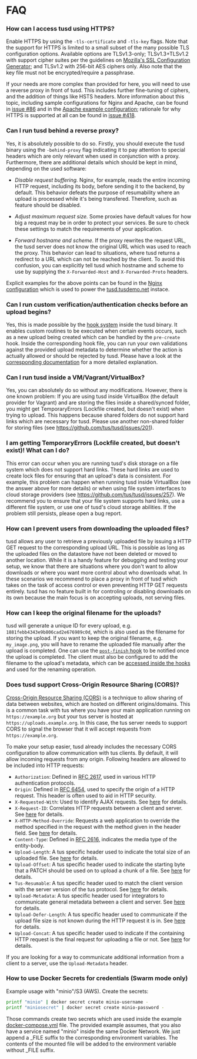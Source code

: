 # FAQ

### How can I access tusd using HTTPS?

Enable HTTPS by using the `-tls-certificate` and `-tls-key` flags. Note that the support for HTTPS is limited to a small subset of the many possible TLS configuration options. Available options are TLSv1.3-only; TLSv1.3+TLSv1.2 with support cipher suites per the guidelines on [Mozilla's SSL Configuration Generator](https://ssl-config.mozilla.org/#server=go&version=1.14.4&config=intermediate&guideline=5.6); and TLSv1.2 with 256-bit AES ciphers only. Also note that the key file must not be encrypted/require a passphrase.

If your needs are more complex than provided for here, you will need to use a reverse proxy in front of tusd. This includes further fine-tuning of ciphers, and the addition of things like HSTS headers. More information about this topic, including sample configurations for Nginx and Apache, can be found in [issue #86](https://github.com/tus/tusd/issues/86#issuecomment-269569077) and in the [Apache example configuration](/examples/apache2.conf); rationale for why HTTPS is supported at all can be found in [issue #418](https://github.com/tus/tusd/issues/418).

### Can I run tusd behind a reverse proxy?

Yes, it is absolutely possible to do so. Firstly, you should execute the tusd binary using the `-behind-proxy` flag indicating it to pay attention to special headers which are only relevant when used in conjunction with a proxy. Furthermore, there are additional details which should be kept in mind, depending on the used software:

- *Disable request buffering.* Nginx, for example, reads the entire incoming HTTP request, including its body, before sending it to the backend, by default. This behavior defeats the purpose of resumability where an upload is processed while it's being transfered. Therefore, such as feature should be disabled.

- *Adjust maximum request size.* Some proxies have default values for how big a request may be in order to protect your services. Be sure to check these settings to match the requirements of your application.

- *Forward hostname and scheme.* If the proxy rewrites the request URL, the tusd server does not know the original URL which was used to reach the proxy. This behavior can lead to situations, where tusd returns a redirect to a URL which can not be reached by the client. To avoid this confusion, you can explicitly tell tusd which hostname and scheme to use by supplying the `X-Forwarded-Host` and `X-Forwarded-Proto` headers.

Explicit examples for the above points can be found in the [Nginx configuration](/examples/nginx.conf) which is used to power the [tusd.tusdemo.net](https://tusd.tusdemo.net) instace.

### Can I run custom verification/authentication checks before an upload begins?

Yes, this is made possible by the [hook system](/docs/hooks.md) inside the tusd binary. It enables custom routines to be executed when certain events occurs, such as a new upload being created which can be handled by the `pre-create` hook. Inside the corresponding hook file, you can run your own validations against the provided upload metadata to determine whether the action is actually allowed or should be rejected by tusd. Please have a look at the [corresponding documentation](/docs/hooks.md#pre-create) for a more detailed explanation.

### Can I run tusd inside a VM/Vagrant/VirtualBox?

Yes, you can absolutely do so without any modifications. However, there is one known problem: If you are using tusd inside VirtualBox (the default provider for Vagrant) and are storing the files inside a shared/synced folder, you might get TemporaryErrors (Lockfile created, but doesn't exist) when trying to upload. This happens because shared folders do not support hard links which are necessary for tusd. Please use another non-shared folder for storing files (see https://github.com/tus/tusd/issues/201).

### I am getting TemporaryErrors (Lockfile created, but doesn't exist)! What can I do?

This error can occur when you are running tusd's disk storage on a file system which does not support hard links. These hard links are used to create lock files for ensuring that an upload's data is consistent. For example, this problem can happen when running tusd inside VirtualBox (see the answer above for more details) or when using file system interfaces to cloud storage providers (see https://github.com/tus/tusd/issues/257). We recommend you to ensure that your file system supports hard links, use a different file system, or use one of tusd's cloud storage abilities. If the problem still persists, please open a bug report.

### How can I prevent users from downloading the uploaded files?

tusd allows any user to retrieve a previously uploaded file by issuing a HTTP GET request to the corresponding upload URL. This is possible as long as the uploaded files on the datastore have not been deleted or moved to another location. While it is a handy feature for debugging and testing your setup, we know that there are situations where you don't want to allow downloads or where you want more control about who downloads what. In these scenarios we recommend to place a proxy in front of tusd which takes on the task of access control or even preventing HTTP GET requests entirely. tusd has no feature built in for controling or disabling downloads on its own because the main focus is on accepting uploads, not serving files.

### How can I keep the original filename for the uploads?

tusd will generate a unique ID for every upload, e.g. `1881febb4343e9b806cad2e676989c0d`, which is also used as the filename for storing the upload. If you want to keep the original filename, e.g. `my_image.png`, you will have to rename the uploaded file manually after the upload is completed. One can use the [`post-finish` hook](https://github.com/tus/tusd/blob/master/docs/hooks.md#post-finish) to be notified once the upload is completed. The client must also be configured to add the filename to the upload's metadata, which can be [accessed inside the hooks](https://github.com/tus/tusd/blob/master/docs/hooks.md#the-hooks-environment) and used for the renaming operation.

### Does tusd support Cross-Origin Resource Sharing (CORS)?

[Cross-Origin Resource Sharing (CORS)](https://developer.mozilla.org/en-US/docs/Web/HTTP/CORS) is a technique to allow sharing of data between websites, which are hosted on different origins/domains. This is a common task with tus where you have your main application running on `https://example.org` but your tus server is hosted at `https://uploads.example.org`. In this case, the tus server needs to support CORS to signal the browser that it will accept requests from `https://example.org`.

To make your setup easier, tusd already includes the necessary CORS configuration to allow communication with tus clients. By default, it will allow incoming requests from any origin. Following headers are allowed to be included into HTTP requests:

 * `Authorization`: Defined in [RFC 2617](https://tools.ietf.org/html/rfc2617#section-2), used in various HTTP authentication protocols.
 * `Origin`: Defined in [RFC 6454](https://tools.ietf.org/html/rfc6454), used to specify the origin of a HTTP request. This header is often used to aid in HTTP security.
 * `X-Requested-With`: Used to identify AJAX requests. See [here](https://en.wikipedia.org/wiki/List_of_HTTP_header_fields) for details.
 * `X-Request-ID`: Correlates HTTP requests between a client and server. See [here](https://en.wikipedia.org/wiki/List_of_HTTP_header_fields) for details.
 * `X-HTTP-Method-Override`: Requests a web application to override the method specified in the request with the method given in the header field. See [here](https://en.wikipedia.org/wiki/List_of_HTTP_header_fields) for details.
 * `Content-Type`: Defined in [RFC 2616](https://tools.ietf.org/html/rfc2616#section-14.17), indicates the media type of the entity-body.
 * `Upload-Length`: A tus specific header used to indicate the total size of an uploaded file. See [here](https://tus.io/protocols/resumable-upload.html#upload-length) for details.
 * `Upload-Offset`: A tus specific header used to indicate the starting byte that a PATCH should be used on to upload a chunk of a file. See [here](https://tus.io/protocols/resumable-upload.html#upload-offset) for details.
 * `Tus-Resumable`: A tus specific header used to match the client version with the server version of the tus protocol. See [here](https://tus.io/protocols/resumable-upload.html#tus-resumable) for details.
 * `Upload-Metadata`: A tus specific header used for integrators to communicate general metadata between a client and server. See [here](https://tus.io/protocols/resumable-upload.html#upload-metadata) for details.
 * `Upload-Defer-Length`: A tus specific header used to communicate if the upload file size is not known during the HTTP request it is in. See [here](https://tus.io/protocols/resumable-upload.html#upload-defer-length) for details.
 * `Upload-Concat`: A tus specific header used to indicate if the containing HTTP request is the final request for uploading a file or not. See [here](https://tus.io/protocols/resumable-upload.html#upload-concat) for details.

If you are looking for a way to communicate additional information from a client to a server, use the `Upload-Metadata` header.

### How to use Docker Secrets for credentials (Swarm mode only)

Example usage with "minio"/S3 (AWS). Create the secrets:

```bash
printf "minio" | docker secret create minio-username -
printf "miniosecret" | docker secret create minio-password -
```

Those commands create two secrets which are used inside the example [docker-compose.yml](../examples/docker-compose.yml) file.
The provided example assumes, that you also have a service named "minio" inside the same Docker Network.
We just append a _FILE suffix to the corresponding environment variables. The contents of the mounted file will be added to the environment variable without _FILE suffix.
